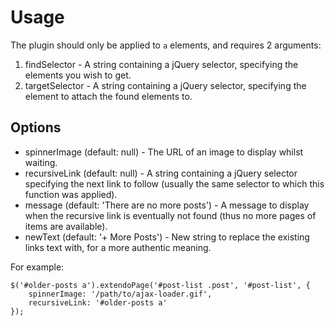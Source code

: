 
Usage
=====

The plugin should only be applied to `a` elements, and requires 2 arguments:

1. findSelector - A string containing a jQuery selector, specifying the elements you wish to get.
2. targetSelector - A string containing a jQuery selector, specifying the element to attach the found elements to.

Options
-------

* spinnerImage (default: null) - The URL of an image to display whilst waiting.
* recursiveLink (default: null) - A string containing a jQuery selector specifying the next link to follow (usually the same selector to which this function was applied).
* message (default: 'There are no more posts') - A message to display when the recursive link is eventually not found (thus no more pages of items are available).
* newText (default: '+ More Posts') - New string to replace the existing links text with, for a more authentic meaning.

For example:

    $('#older-posts a').extendoPage('#post-list .post', '#post-list', {
        spinnerImage: '/path/to/ajax-loader.gif',
        recursiveLink: '#older-posts a'
    });